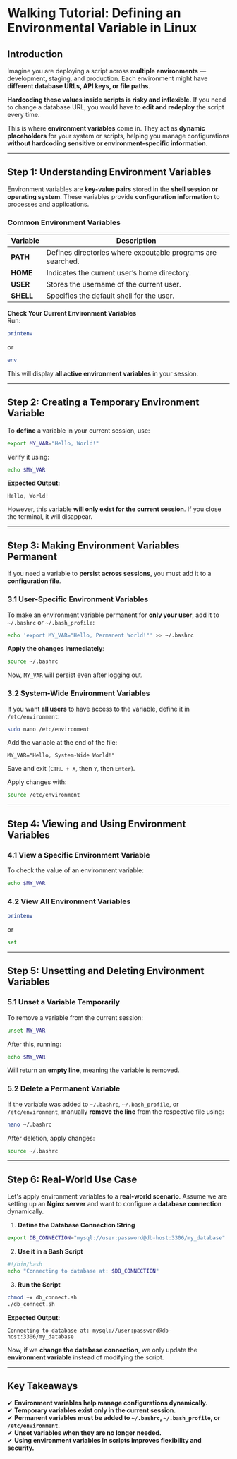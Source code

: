 # **Walking Tutorial: Defining an Environmental Variable in Linux**

## **Introduction**
Imagine you are deploying a script across **multiple environments** — development, staging, and production. Each environment might have **different database URLs, API keys, or file paths**.  

**Hardcoding these values inside scripts is risky and inflexible.** If you need to change a database URL, you would have to **edit and redeploy** the script every time.  

This is where **environment variables** come in. They act as **dynamic placeholders** for your system or scripts, helping you manage configurations **without hardcoding sensitive or environment-specific information**.

---

## **Step 1: Understanding Environment Variables**

Environment variables are **key-value pairs** stored in the **shell session or operating system**. These variables provide **configuration information** to processes and applications.

### **Common Environment Variables**
| Variable | Description |
|----------|-------------|
| **PATH** | Defines directories where executable programs are searched. |
| **HOME** | Indicates the current user’s home directory. |
| **USER** | Stores the username of the current user. |
| **SHELL** | Specifies the default shell for the user. |

**Check Your Current Environment Variables**  
Run:
```bash
printenv
```
or  
```bash
env
```
This will display **all active environment variables** in your session.

---

## **Step 2: Creating a Temporary Environment Variable**
To **define** a variable in your current session, use:
```bash
export MY_VAR="Hello, World!"
```
Verify it using:
```bash
echo $MY_VAR
```
**Expected Output:**
```
Hello, World!
```
However, this variable **will only exist for the current session**. If you close the terminal, it will disappear.

---

## **Step 3: Making Environment Variables Permanent**
If you need a variable to **persist across sessions**, you must add it to a **configuration file**.

### **3.1 User-Specific Environment Variables**
To make an environment variable permanent for **only your user**, add it to `~/.bashrc` or `~/.bash_profile`:
```bash
echo 'export MY_VAR="Hello, Permanent World!"' >> ~/.bashrc
```
**Apply the changes immediately**:
```bash
source ~/.bashrc
```
Now, `MY_VAR` will persist even after logging out.

### **3.2 System-Wide Environment Variables**
If you want **all users** to have access to the variable, define it in `/etc/environment`:
```bash
sudo nano /etc/environment
```
Add the variable at the end of the file:
```
MY_VAR="Hello, System-Wide World!"
```
Save and exit (`CTRL + X`, then `Y`, then `Enter`).  

Apply changes with:
```bash
source /etc/environment
```

---

## **Step 4: Viewing and Using Environment Variables**
### **4.1 View a Specific Environment Variable**
To check the value of an environment variable:
```bash
echo $MY_VAR
```
### **4.2 View All Environment Variables**
```bash
printenv
```
or
```bash
set
```

---

## **Step 5: Unsetting and Deleting Environment Variables**
### **5.1 Unset a Variable Temporarily**
To remove a variable from the current session:
```bash
unset MY_VAR
```
After this, running:
```bash
echo $MY_VAR
```
Will return an **empty line**, meaning the variable is removed.

### **5.2 Delete a Permanent Variable**
If the variable was added to `~/.bashrc`, `~/.bash_profile`, or `/etc/environment`, manually **remove the line** from the respective file using:
```bash
nano ~/.bashrc
```
After deletion, apply changes:
```bash
source ~/.bashrc
```

---

## **Step 6: Real-World Use Case**
Let's apply environment variables to a **real-world scenario**. Assume we are setting up an **Nginx server** and want to configure a **database connection** dynamically.

1. **Define the Database Connection String**
```bash
export DB_CONNECTION="mysql://user:password@db-host:3306/my_database"
```
2. **Use it in a Bash Script**
```bash
#!/bin/bash
echo "Connecting to database at: $DB_CONNECTION"
```
3. **Run the Script**
```bash
chmod +x db_connect.sh
./db_connect.sh
```
**Expected Output:**
```
Connecting to database at: mysql://user:password@db-host:3306/my_database
```
Now, if we **change the database connection**, we only update the **environment variable** instead of modifying the script.

---

## **Key Takeaways**
✔ **Environment variables help manage configurations dynamically.**  
✔ **Temporary variables exist only in the current session.**  
✔ **Permanent variables must be added to `~/.bashrc`, `~/.bash_profile`, or `/etc/environment`.**  
✔ **Unset variables when they are no longer needed.**  
✔ **Using environment variables in scripts improves flexibility and security.**  
